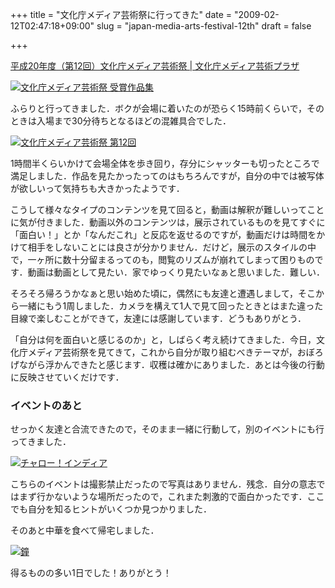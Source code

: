 +++
title = "文化庁メディア芸術祭に行ってきた"
date = "2009-02-12T02:47:18+09:00"
slug = "japan-media-arts-festival-12th"
draft = false

+++

<p><a href="http://plaza.bunka.go.jp/festival/2008/" title="平成20年度（第12回）文化庁メディア芸術祭 | 文化庁メディア芸術プラザ">平成20年度（第12回）文化庁メディア芸術祭 | 文化庁メディア芸術プラザ</a></p>
<p><a href="http://www.flickr.com/photos/june29/3271618817/" title="文化庁メディア芸術祭 受賞作品集 by june29, on Flickr"><img src="http://farm4.static.flickr.com/3525/3271618817_e610fa85b9.jpg" alt="文化庁メディア芸術祭 受賞作品集" /></a></p>
<p>ふらりと行ってきました．ボクが会場に着いたのが恐らく15時前くらいで，そのときは入場まで30分待ちとなるほどの混雑具合でした．</p>
<p><a href="http://www.flickr.com/photos/june29/sets/72157613654044544/" title="文化庁メディア芸術祭 第12回 - a set on Flickr"><img src="http://img.skitch.com/20090211-nqfeupmmemj3j4jfh1eswsip6d.png" alt="文化庁メディア芸術祭 第12回" /></a></p>
<p>1時間半くらいかけて会場全体を歩き回り，存分にシャッターも切ったところで満足しました．作品を見たかったってのはもちろんですが，自分の中では被写体が欲しいって気持ちも大きかったようです．</p>
<p>こうして様々なタイプのコンテンツを見て回ると，動画は解釈が難しいってことに気が付きました．動画以外のコンテンツは，展示されているものを見てすぐに「面白い！」とか「なんだこれ」と反応を返せるのですが，動画だけは時間をかけて相手をしないことには良さが分かりません．だけど，展示のスタイルの中で，一ヶ所に数十分留まるってのも，閲覧のリズムが崩れてしまって困りものです．動画は動画として見たい．家でゆっくり見たいなぁと思いました．難しい．</p>
<p>そろそろ帰ろうかなぁと思い始めた頃に，偶然にも友達と遭遇しまして，そこから一緒にもう1周しました．カメラを構えて1人で見て回ったときとはまた違った目線で楽しむことができて，友達には感謝しています．どうもありがとう．</p>
<p>「自分は何を面白いと感じるのか」と，しばらく考え続けてきました．今日，文化庁メディア芸術祭を見てきて，これから自分が取り組むべきテーマが，おぼろげながら浮かんできたと感じます．収穫は確かにありました．あとは今後の行動に反映させていくだけです．</p>
<h3>イベントのあと</h3>
<p>せっかく友達と合流できたので，そのまま一緒に行動して，別のイベントにも行ってきました．</p>
<p><a href="http://www.flickr.com/photos/june29/3272353428/" title="チャロー！インディア by june29, on Flickr"><img src="http://farm4.static.flickr.com/3349/3272353428_94f3e8b32c.jpg" alt="チャロー！インディア" /></a></p>
<p>こちらのイベントは撮影禁止だったので写真はありません．残念．自分の意志ではまず行かないような場所だったので，これまた刺激的で面白かったです．ここでも自分を知るヒントがいくつか見つかりました．</p>
<p>そのあと中華を食べて帰宅しました．</p>
<p><a href="http://www.flickr.com/photos/june29/3272357956/" title="鐘 by june29, on Flickr"><img src="http://farm4.static.flickr.com/3328/3272357956_0575144c3a.jpg" alt="鐘" /></a></p>
<p>得るものの多い1日でした！ありがとう！</p>
